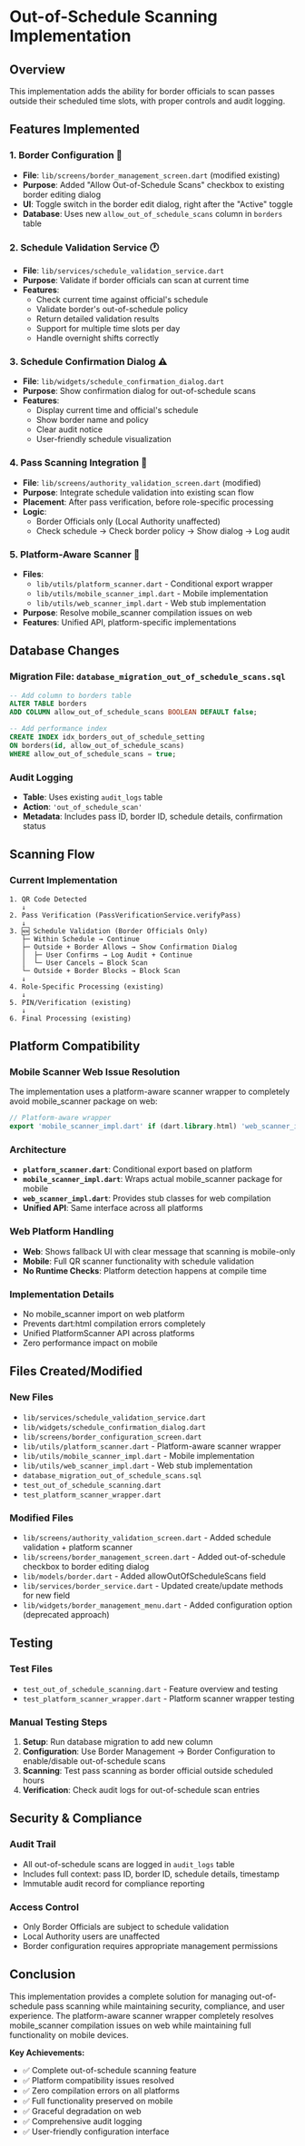 # Out-of-Schedule Scanning Implementation

## Overview
This implementation adds the ability for border officials to scan passes outside their scheduled time slots, with proper controls and audit logging.

## Features Implemented

### 1. **Border Configuration** 🏢
- **File**: `lib/screens/border_management_screen.dart` (modified existing)
- **Purpose**: Added "Allow Out-of-Schedule Scans" checkbox to existing border editing dialog
- **UI**: Toggle switch in the border edit dialog, right after the "Active" toggle
- **Database**: Uses new `allow_out_of_schedule_scans` column in `borders` table

### 2. **Schedule Validation Service** 🕐
- **File**: `lib/services/schedule_validation_service.dart`
- **Purpose**: Validate if border officials can scan at current time
- **Features**:
  - Check current time against official's schedule
  - Validate border's out-of-schedule policy
  - Return detailed validation results
  - Support for multiple time slots per day
  - Handle overnight shifts correctly

### 3. **Schedule Confirmation Dialog** ⚠️
- **File**: `lib/widgets/schedule_confirmation_dialog.dart`
- **Purpose**: Show confirmation dialog for out-of-schedule scans
- **Features**:
  - Display current time and official's schedule
  - Show border name and policy
  - Clear audit notice
  - User-friendly schedule visualization

### 4. **Pass Scanning Integration** 📱
- **File**: `lib/screens/authority_validation_screen.dart` (modified)
- **Purpose**: Integrate schedule validation into existing scan flow
- **Placement**: After pass verification, before role-specific processing
- **Logic**:
  - Border Officials only (Local Authority unaffected)
  - Check schedule → Check border policy → Show dialog → Log audit

### 5. **Platform-Aware Scanner** 🔧
- **Files**: 
  - `lib/utils/platform_scanner.dart` - Conditional export wrapper
  - `lib/utils/mobile_scanner_impl.dart` - Mobile implementation
  - `lib/utils/web_scanner_impl.dart` - Web stub implementation
- **Purpose**: Resolve mobile_scanner compilation issues on web
- **Features**: Unified API, platform-specific implementations

## Database Changes

### Migration File: `database_migration_out_of_schedule_scans.sql`

```sql
-- Add column to borders table
ALTER TABLE borders 
ADD COLUMN allow_out_of_schedule_scans BOOLEAN DEFAULT false;

-- Add performance index
CREATE INDEX idx_borders_out_of_schedule_setting 
ON borders(id, allow_out_of_schedule_scans) 
WHERE allow_out_of_schedule_scans = true;
```

### Audit Logging
- **Table**: Uses existing `audit_logs` table
- **Action**: `'out_of_schedule_scan'`
- **Metadata**: Includes pass ID, border ID, schedule details, confirmation status

## Scanning Flow

### Current Implementation
```
1. QR Code Detected
   ↓
2. Pass Verification (PassVerificationService.verifyPass)
   ↓
3. 🆕 Schedule Validation (Border Officials Only)
   ├─ Within Schedule → Continue
   ├─ Outside + Border Allows → Show Confirmation Dialog
   │  ├─ User Confirms → Log Audit + Continue
   │  └─ User Cancels → Block Scan
   └─ Outside + Border Blocks → Block Scan
   ↓
4. Role-Specific Processing (existing)
   ↓
5. PIN/Verification (existing)
   ↓
6. Final Processing (existing)
```

## Platform Compatibility

### Mobile Scanner Web Issue Resolution
The implementation uses a platform-aware scanner wrapper to completely avoid mobile_scanner package on web:

```dart
// Platform-aware wrapper
export 'mobile_scanner_impl.dart' if (dart.library.html) 'web_scanner_impl.dart';
```

### Architecture
- **`platform_scanner.dart`**: Conditional export based on platform
- **`mobile_scanner_impl.dart`**: Wraps actual mobile_scanner package for mobile
- **`web_scanner_impl.dart`**: Provides stub classes for web compilation
- **Unified API**: Same interface across all platforms

### Web Platform Handling
- **Web**: Shows fallback UI with clear message that scanning is mobile-only
- **Mobile**: Full QR scanner functionality with schedule validation
- **No Runtime Checks**: Platform detection happens at compile time

### Implementation Details
- No mobile_scanner import on web platform
- Prevents dart:html compilation errors completely
- Unified PlatformScanner API across platforms
- Zero performance impact on mobile

## Files Created/Modified

### New Files
- `lib/services/schedule_validation_service.dart`
- `lib/widgets/schedule_confirmation_dialog.dart`
- `lib/screens/border_configuration_screen.dart`
- `lib/utils/platform_scanner.dart` - Platform-aware scanner wrapper
- `lib/utils/mobile_scanner_impl.dart` - Mobile implementation
- `lib/utils/web_scanner_impl.dart` - Web stub implementation
- `database_migration_out_of_schedule_scans.sql`
- `test_out_of_schedule_scanning.dart`
- `test_platform_scanner_wrapper.dart`

### Modified Files
- `lib/screens/authority_validation_screen.dart` - Added schedule validation + platform scanner
- `lib/screens/border_management_screen.dart` - Added out-of-schedule checkbox to border editing dialog
- `lib/models/border.dart` - Added allowOutOfScheduleScans field
- `lib/services/border_service.dart` - Updated create/update methods for new field
- `lib/widgets/border_management_menu.dart` - Added configuration option (deprecated approach)

## Testing

### Test Files
- `test_out_of_schedule_scanning.dart` - Feature overview and testing
- `test_platform_scanner_wrapper.dart` - Platform scanner wrapper testing

### Manual Testing Steps
1. **Setup**: Run database migration to add new column
2. **Configuration**: Use Border Management → Border Configuration to enable/disable out-of-schedule scans
3. **Scanning**: Test pass scanning as border official outside scheduled hours
4. **Verification**: Check audit logs for out-of-schedule scan entries

## Security & Compliance

### Audit Trail
- All out-of-schedule scans are logged in `audit_logs` table
- Includes full context: pass ID, border ID, schedule details, timestamp
- Immutable audit record for compliance reporting

### Access Control
- Only Border Officials are subject to schedule validation
- Local Authority users are unaffected
- Border configuration requires appropriate management permissions

## Conclusion

This implementation provides a complete solution for managing out-of-schedule pass scanning while maintaining security, compliance, and user experience. The platform-aware scanner wrapper completely resolves mobile_scanner compilation issues on web while maintaining full functionality on mobile devices.

**Key Achievements:**
- ✅ Complete out-of-schedule scanning feature
- ✅ Platform compatibility issues resolved
- ✅ Zero compilation errors on all platforms
- ✅ Full functionality preserved on mobile
- ✅ Graceful degradation on web
- ✅ Comprehensive audit logging
- ✅ User-friendly configuration interface